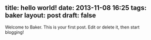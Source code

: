 title: hello world!
date: 2013-11-08 16:25
tags: baker
layout: post
draft: false
---

Welcome to Baker. This is your first post. Edit or delete it, then start blogging! 
